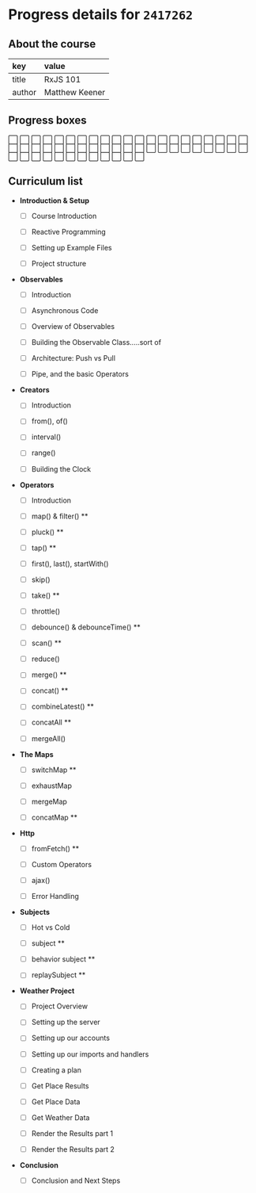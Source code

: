 # Progress details for `2417262`

## About the course

key | value
:-- | :--
title | RxJS 101
author | Matthew Keener

## Progress boxes
:white_large_square: :white_large_square: :white_large_square: :white_large_square: :white_large_square: :white_large_square: :white_large_square: :white_large_square: :white_large_square: :white_large_square: :white_large_square: :white_large_square: :white_large_square: :white_large_square: :white_large_square: :white_large_square: :white_large_square: :white_large_square: :white_large_square: :white_large_square: :white_large_square: :white_large_square: :white_large_square: :white_large_square: :white_large_square: :white_large_square: :white_large_square: :white_large_square: :white_large_square: :white_large_square: :white_large_square: :white_large_square: :white_large_square: :white_large_square: :white_large_square: :white_large_square: :white_large_square: :white_large_square: :white_large_square: :white_large_square: :white_large_square: :white_large_square: :white_large_square: :white_large_square: :white_large_square: :white_large_square: :white_large_square: :white_large_square: :white_large_square: :white_large_square: :white_large_square: :white_large_square: :white_large_square: :white_large_square: 

## Curriculum list

* **Introduction &amp; Setup**




  - [ ] Course Introduction


  - [ ] Reactive Programming


  - [ ] Setting up Example Files


  - [ ] Project structure
* **Observables**




  - [ ] Introduction


  - [ ] Asynchronous Code


  - [ ] Overview of Observables


  - [ ] Building the Observable Class.....sort of


  - [ ] Architecture: Push vs Pull


  - [ ] Pipe, and the basic Operators
* **Creators**




  - [ ] Introduction


  - [ ] from(), of()


  - [ ] interval()


  - [ ] range()


  - [ ] Building the Clock
* **Operators**




  - [ ] Introduction


  - [ ] map() &amp; filter() **


  - [ ] pluck() **


  - [ ] tap() **


  - [ ] first(), last(), startWith()


  - [ ] skip()


  - [ ] take() **


  - [ ] throttle()


  - [ ] debounce() &amp; debounceTime() **


  - [ ] scan() **


  - [ ] reduce()


  - [ ] merge() **


  - [ ] concat() **


  - [ ] combineLatest() **


  - [ ] concatAll **


  - [ ] mergeAll()
* **The Maps**




  - [ ] switchMap **


  - [ ] exhaustMap


  - [ ] mergeMap


  - [ ] concatMap **
* **Http**




  - [ ] fromFetch() **


  - [ ] Custom Operators


  - [ ] ajax()


  - [ ] Error Handling
* **Subjects**




  - [ ] Hot vs Cold


  - [ ] subject **


  - [ ] behavior subject **


  - [ ] replaySubject **
* **Weather Project**




  - [ ] Project Overview


  - [ ] Setting up the server


  - [ ] Setting up our accounts


  - [ ] Setting up our imports and handlers


  - [ ] Creating a plan


  - [ ] Get Place Results


  - [ ] Get Place Data


  - [ ] Get Weather Data


  - [ ] Render the Results part 1


  - [ ] Render the Results part 2
* **Conclusion**




  - [ ] Conclusion and Next Steps
